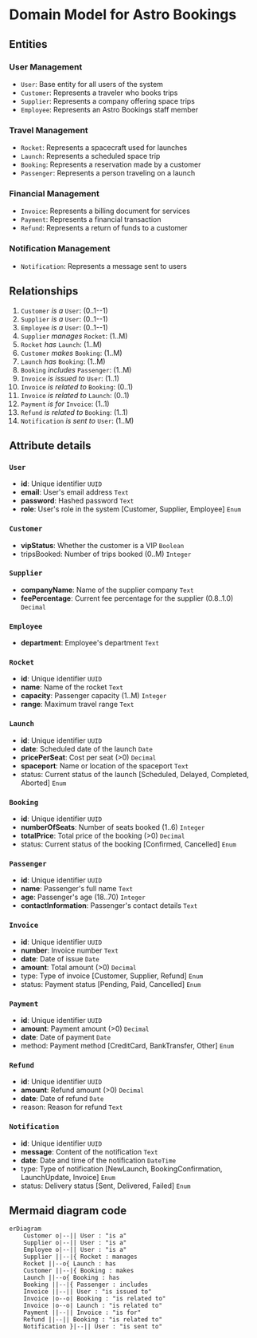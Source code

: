 # Domain Model for Astro Bookings

## Entities

### User Management
- `User`: Base entity for all users of the system
- `Customer`: Represents a traveler who books trips
- `Supplier`: Represents a company offering space trips
- `Employee`: Represents an Astro Bookings staff member

### Travel Management
- `Rocket`: Represents a spacecraft used for launches
- `Launch`: Represents a scheduled space trip
- `Booking`: Represents a reservation made by a customer
- `Passenger`: Represents a person traveling on a launch

### Financial Management
- `Invoice`: Represents a billing document for services
- `Payment`: Represents a financial transaction
- `Refund`: Represents a return of funds to a customer

### Notification Management
- `Notification`: Represents a message sent to users

## Relationships

1. `Customer` _is a_ `User`: (0..1--1)
2. `Supplier` _is a_ `User`: (0..1--1)
3. `Employee` _is a_ `User`: (0..1--1)
4. `Supplier` _manages_ `Rocket`: (1..M)
5. `Rocket` _has_ `Launch`: (1..M)
6. `Customer` _makes_ `Booking`: (1..M)
7. `Launch` _has_ `Booking`: (1..M)
8. `Booking` _includes_ `Passenger`: (1..M)
9. `Invoice` _is issued to_ `User`: (1..1)
10. `Invoice` _is related to_ `Booking`: (0..1)
11. `Invoice` _is related to_ `Launch`: (0..1)
12. `Payment` _is for_ `Invoice`: (1..1)
13. `Refund` _is related to_ `Booking`: (1..1)
14. `Notification` _is sent to_ `User`: (1..M)

## Attribute details

### `User`
- **id**: Unique identifier `UUID`
- **email**: User's email address `Text`
- **password**: Hashed password `Text`
- **role**: User's role in the system [Customer, Supplier, Employee] `Enum`

### `Customer`
- **vipStatus**: Whether the customer is a VIP `Boolean`
- tripsBooked: Number of trips booked (0..M) `Integer`

### `Supplier`
- **companyName**: Name of the supplier company `Text`
- **feePercentage**: Current fee percentage for the supplier (0.8..1.0) `Decimal`

### `Employee`
- **department**: Employee's department `Text`

### `Rocket`
- **id**: Unique identifier `UUID`
- **name**: Name of the rocket `Text`
- **capacity**: Passenger capacity (1..M) `Integer`
- **range**: Maximum travel range `Text`

### `Launch`
- **id**: Unique identifier `UUID`
- **date**: Scheduled date of the launch `Date`
- **pricePerSeat**: Cost per seat (>0) `Decimal`
- **spaceport**: Name or location of the spaceport `Text`
- status: Current status of the launch [Scheduled, Delayed, Completed, Aborted] `Enum`

### `Booking`
- **id**: Unique identifier `UUID`
- **numberOfSeats**: Number of seats booked (1..6) `Integer`
- **totalPrice**: Total price of the booking (>0) `Decimal`
- status: Current status of the booking [Confirmed, Cancelled] `Enum`

### `Passenger`
- **id**: Unique identifier `UUID`
- **name**: Passenger's full name `Text`
- **age**: Passenger's age (18..70) `Integer`
- **contactInformation**: Passenger's contact details `Text`

### `Invoice`
- **id**: Unique identifier `UUID`
- **number**: Invoice number `Text`
- **date**: Date of issue `Date`
- **amount**: Total amount (>0) `Decimal`
- type: Type of invoice [Customer, Supplier, Refund] `Enum`
- status: Payment status [Pending, Paid, Cancelled] `Enum`

### `Payment`
- **id**: Unique identifier `UUID`
- **amount**: Payment amount (>0) `Decimal`
- **date**: Date of payment `Date`
- method: Payment method [CreditCard, BankTransfer, Other] `Enum`

### `Refund`
- **id**: Unique identifier `UUID`
- **amount**: Refund amount (>0) `Decimal`
- **date**: Date of refund `Date`
- reason: Reason for refund `Text`

### `Notification`
- **id**: Unique identifier `UUID`
- **message**: Content of the notification `Text`
- **date**: Date and time of the notification `DateTime`
- type: Type of notification [NewLaunch, BookingConfirmation, LaunchUpdate, Invoice] `Enum`
- status: Delivery status [Sent, Delivered, Failed] `Enum`

## Mermaid diagram code

```mermaid
erDiagram
    Customer o|--|| User : "is a"
    Supplier o|--|| User : "is a"
    Employee o|--|| User : "is a"
    Supplier ||--|{ Rocket : manages
    Rocket ||--o{ Launch : has
    Customer ||--|{ Booking : makes
    Launch ||--o{ Booking : has
    Booking ||--|{ Passenger : includes
    Invoice ||--|| User : "is issued to"
    Invoice |o--o| Booking : "is related to"
    Invoice |o--o| Launch : "is related to"
    Payment ||--|| Invoice : "is for"
    Refund ||--|| Booking : "is related to"
    Notification }|--|| User : "is sent to"
```
